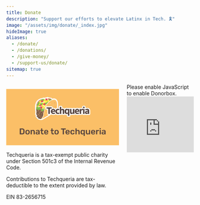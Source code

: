 ```yaml
---
title: Donate
description: "Support our efforts to elevate Latinx in Tech. 🎗"
image: "/assets/img/donate/_index.jpg"
hideImage: true
aliases:
  - /donate/
  - /donations/
  - /give-money/
  - /support-us/donate/
sitemap: true
---
```


<div class="columns">
  <div class="column is-half">
    <p><img src="/assets/img/donate/donate.jpg" alt="Donate to Techqueria"></p>
    <p>Techqueria is a tax-exempt public charity under Section 501c3 of the Internal Revenue Code.</p>
    <p>Contributions to Techqueria are tax-deductible to the extent provided by law.</p>
    <p>EIN 83-2656715</p>
  </div>
  <div class="column is-half">
    <script src="https://donorbox.org/widget.js" paypalExpress="false"></script>
    <noscript>Please enable JavaScript to enable Donorbox.</noscript>
    <iframe
      src="https://donorbox.org/embed/techqueria?amount=25&hide_donation_meter=true" width="100%"
      style="max-height:none!important" seamless="seamless" name="donorbox" frameborder="0" scrolling="no"
      allowpaymentrequest></iframe>
  </div>
</div>
